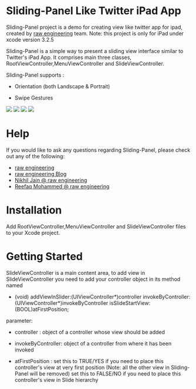 Sliding-Panel Like Twitter iPad App
========================================

Sliding-Panel project is a demo for creating view like twitter app for ipad, created by [raw engineering][] team.
Note: this project is only for iPad under xcode version 3.2.5

Sliding-Panel is a simple way to present a sliding view interface similar to Twitter's iPad App. It comprises main three classes, RootViewController,MenuViewController and SlideViewController.

Sliding-Panel supports : 

- Orientation (both Landscape & Portrait)

- Swipe Gestures

[![](http://farm6.static.flickr.com/5027/5702558111_f122930337_b.jpg)](http://farm6.static.flickr.com/5027/5702558111_f122930337_b.jpg)
[![](http://farm3.static.flickr.com/2268/5703108996_27ee68a5ff_b.jpg)](http://farm3.static.flickr.com/2268/5703108996_27ee68a5ff_b.jpg) 
[![](http://farm3.static.flickr.com/2352/5702551281_2de9ec82c7_b.jpg)](http://farm3.static.flickr.com/2352/5702551281_2de9ec82c7_b.jpg)
[![](http://farm4.static.flickr.com/3238/5703122950_d0a341bf74_b.jpg)](http://farm4.static.flickr.com/3238/5703122950_d0a341bf74_b.jpg)

Help
=========

If you would like to ask any questions regarding Sliding-Panel, please check out any of the following:

* [raw engineering][]
* [raw engineering Blog][]
* [Nikhil Jain @ raw engineering][]
* [Reefaq Mohammed @ raw engineering][]


Installation 
==============================

Add RootViewController,MenuViewController and SlideViewController files to your Xcode project.


Getting Started
==============================

SlideViewController is a main content area, to add view in SlideViewController you need to add your controller object in its method named 

- (void) addViewInSlider:(UIViewController*)controller invokeByController:(UIViewController*)invokeByController isSlideStartView:(BOOL)atFirstPosition;

parameter: 

- controller : object of a controller whose view should be added

- invokeByController:  object of a controller from where it has been invoked

- atFirstPosition :	set this to TRUE/YES if you need to place this controller's view at very first position (Note: all the other view in Sliding-Panel will be removed)
			set this to FALSE/NO if you need to place this controller's view in Slide hierarchy




[raw engineering]:http://www.raweng.com
[raw engineering Blog]:http://www.raweng.com/blog/
[Nikhil Jain @ raw engineering]:nikhil.jain@raweng.com
[Reefaq Mohammed @ raw engineering]:reefaq.mohammed@raweng.com